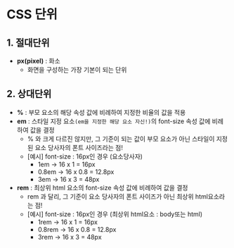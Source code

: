 # CSS 단위
## 1. 절대단위
- **px(pixel)** : 화소
    - 화면을 구성하는 가장 기본이 되는 단위 

## 2. 상대단위
- **%** : 부모 요소의 해당 속성 값에 비례하여 지정한 비율의 값을 적용
- **em** : 스타일 지정 요소`(em을 지정한 해당 요소 자신!)`의 font-size 속성 값에 비례하여 값을 결정
    - % 와 크게 다르진 않지만, 그 기준이 되는 값이 부모 요소가 아닌 스타일이 지정된 요소 당사자의 폰트 사이즈라는 점!
    - [예시] font-size : 16px인 경우 (요소당사자)
        - 1em → 16 x 1 = 16px
        - 0.8em → 16 x 0.8 = 12.8px
        - 3em → 16 x 3 = 48px
- **rem** : 최상위 html 요소의 font-size 속성 값에 비례하여 값을 결정
    - rem 과 달리, 그 기준이 요소 당사자의 폰트 사이즈가 아닌 최상위 html요소라는 점!
    - [예시] font-size : 16px인 경우 (최상위 html요소 : body또는 html)
        - 1rem → 16 x 1 = 16px
        - 0.8rem → 16 x 0.8 = 12.8px
        - 3rem → 16 x 3 = 48px